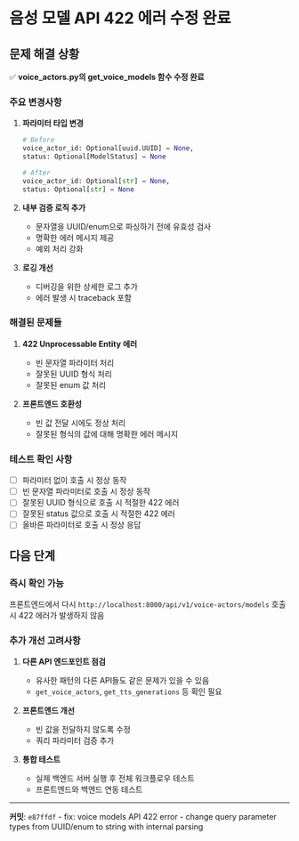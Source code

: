 # 음성 모델 API 422 에러 수정 완료

## 문제 해결 상황
✅ **voice_actors.py의 get_voice_models 함수 수정 완료**

### 주요 변경사항

1. **파라미터 타입 변경**
   ```python
   # Before
   voice_actor_id: Optional[uuid.UUID] = None,
   status: Optional[ModelStatus] = None
   
   # After  
   voice_actor_id: Optional[str] = None,
   status: Optional[str] = None
   ```

2. **내부 검증 로직 추가**
   - 문자열을 UUID/enum으로 파싱하기 전에 유효성 검사
   - 명확한 에러 메시지 제공
   - 예외 처리 강화

3. **로깅 개선**
   - 디버깅을 위한 상세한 로그 추가
   - 에러 발생 시 traceback 포함

### 해결된 문제들

1. **422 Unprocessable Entity 에러**
   - 빈 문자열 파라미터 처리
   - 잘못된 UUID 형식 처리
   - 잘못된 enum 값 처리

2. **프론트엔드 호환성**
   - 빈 값 전달 시에도 정상 처리
   - 잘못된 형식의 값에 대해 명확한 에러 메시지

### 테스트 확인 사항

- [ ] 파라미터 없이 호출 시 정상 동작
- [ ] 빈 문자열 파라미터로 호출 시 정상 동작  
- [ ] 잘못된 UUID 형식으로 호출 시 적절한 422 에러
- [ ] 잘못된 status 값으로 호출 시 적절한 422 에러
- [ ] 올바른 파라미터로 호출 시 정상 응답

## 다음 단계

### 즉시 확인 가능
프론트엔드에서 다시 `http://localhost:8000/api/v1/voice-actors/models` 호출 시 422 에러가 발생하지 않음

### 추가 개선 고려사항

1. **다른 API 엔드포인트 점검**
   - 유사한 패턴의 다른 API들도 같은 문제가 있을 수 있음
   - `get_voice_actors`, `get_tts_generations` 등 확인 필요

2. **프론트엔드 개선**
   - 빈 값을 전달하지 않도록 수정
   - 쿼리 파라미터 검증 추가

3. **통합 테스트**
   - 실제 백엔드 서버 실행 후 전체 워크플로우 테스트
   - 프론트엔드와 백엔드 연동 테스트

---

**커밋**: `e87ffdf` - fix: voice models API 422 error - change query parameter types from UUID/enum to string with internal parsing
